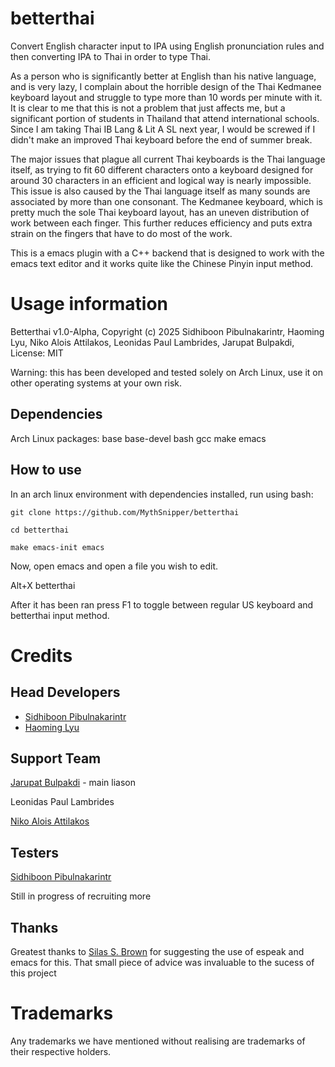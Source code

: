 # betterthai
Convert English character input to IPA using English pronunciation rules and then converting IPA to Thai in order to type Thai.

As a person who is significantly better at English than his native language, and is very lazy, I complain about the horrible design of the Thai Kedmanee keyboard layout and struggle to type more than 10 words per minute with it. It is clear to me that this is not a problem that just affects me, but a significant portion of students in Thailand that attend international schools. Since I am taking Thai IB Lang & Lit A SL next year, I would be screwed if I didn't make an improved Thai keyboard before the end of summer break.

The major issues that plague all current Thai keyboards is the Thai language itself, as trying to fit 60 different characters onto a keyboard designed for around 30 characters in an efficient and logical way is nearly impossible. This issue is also caused by the Thai language itself as many sounds are associated by more than one consonant. The Kedmanee keyboard, which is pretty much the sole Thai keyboard layout, has an uneven distribution of work between each finger. This further reduces efficiency and puts extra strain on the fingers that have to do most of the work.

This is a emacs plugin with a C++ backend that is designed to work with the emacs text editor and it works quite like the Chinese Pinyin input method.

Usage information
=================

Betterthai v1.0-Alpha, Copyright (c) 2025 Sidhiboon Pibulnakarintr, Haoming Lyu, Niko Alois Attilakos, Leonidas Paul Lambrides, Jarupat Bulpakdi, License: MIT

Warning: this has been developed and tested solely on Arch Linux, use it on other operating systems at your own risk.

Dependencies
----------
Arch Linux
packages: base base-devel bash gcc make emacs

How to use
----------
In an arch linux environment with dependencies installed, run using bash:

`git clone https://github.com/MythSnipper/betterthai`

`cd betterthai`

`make emacs-init emacs`


Now, open emacs and open a file you wish to edit.

Alt+X betterthai

After it has been ran press F1 to toggle between regular US keyboard and betterthai input method.

Credits
=======
Head Developers
---------------
* [Sidhiboon Pibulnakarintr](https://github.com/asianhen)
* [Haoming Lyu](https://github.com/MythSnipper)

Support Team
------------
[Jarupat Bulpakdi](https://github.com/mightythemight) - main liason 

Leonidas Paul Lambrides

[Niko Alois Attilakos](https://github.com/NotNoper)

Testers
-------
[Sidhiboon Pibulnakarintr](https://github.com/asianhen)

Still in progress of recruiting more 

Thanks
------
Greatest thanks to [Silas S. Brown](https://github.com/ssb22) for suggesting the use of espeak and emacs for this. That small piece of advice was invaluable to the sucess of this project

Trademarks
==========
Any trademarks we have mentioned without realising are trademarks of their respective holders.